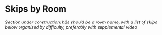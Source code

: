 # Skips by Room

_Section under construction: h2s should be a room name, with a list of skips below organised by difficulty, preferably with supplemental video_
